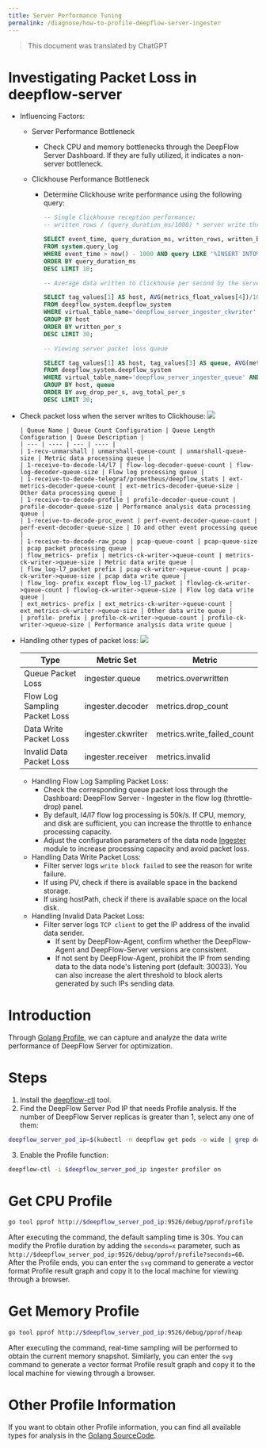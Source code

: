 ```yaml
---
title: Server Performance Tuning
permalink: /diagnose/how-to-profile-deepflow-server-ingester
---
```


> This document was translated by ChatGPT

# Investigating Packet Loss in deepflow-server

- Influencing Factors:

  - Server Performance Bottleneck
    - Check CPU and memory bottlenecks through the DeepFlow Server Dashboard. If they are fully utilized, it indicates a non-server bottleneck.
  - Clickhouse Performance Bottleneck

    - Determine Clickhouse write performance using the following query:

      ```SQL
      -- Single Clickhouse reception performance:
      -- written_rows / (query_duration_ms/1000) * server write thread count (ingester.flow-ck-writer.queue_count)

      SELECT event_time, query_duration_ms, written_rows, written_bytes, query
      FROM system.query_log
      WHERE event_time > now() - 1000 AND query LIKE '%INSERT INTO%'
      ORDER BY query_duration_ms
      DESC LIMIT 10;
      ```

      ```SQL
      -- Average data written to Clickhouse per second by the server

      SELECT tag_values[1] AS host, AVG(metrics_float_values[4])/10 AS written_per_s, AVG(metrics_float_values[3])/10 AS drop_per_s
      FROM deepflow_system.deepflow_system
      WHERE virtual_table_name='deepflow_server_ingester_ckwriter'
      GROUP BY host
      ORDER BY written_per_s
      DESC LIMIT 30;
      ```

      ```SQL
      -- Viewing server packet loss queue

      SELECT tag_values[1] AS host, tag_values[3] AS queue, AVG(metrics_float_values[1])/10 AS avg_total_per_s, AVG(metrics_float_values[2])/10 AS avg_handled_per_s, AVG(metrics_float_values[3])/10 AS avg_drop_per_s
      FROM deepflow_system.deepflow_system
      WHERE virtual_table_name='deepflow_server_ingester_queue' AND time > now() - 900
      GROUP BY host, queue
      ORDER BY avg_drop_per_s, avg_total_per_s
      DESC LIMIT 30;
      ```

- Check packet loss when the server writes to Clickhouse:
  <img src="./imgs/server_drop.png">

      | Queue Name | Queue Count Configuration | Queue Length Configuration | Queue Description |
      | --- | ---- | --- | ---- |
      | 1-recv-unmarshall | unmarshall-queue-count | unmarshall-queue-size | Metric data processing queue |
      | 1-receive-to-decode-l4/l7 | flow-log-decoder-queue-count | flow-log-decoder-queue-size | Flow log processing queue |
      | 1-receive-to-decode-telegraf/prometheus/deepflow_stats | ext-metrics-decoder-queue-count | ext-metrics-decoder-queue-size | Other data processing queue |
      | 1-receive-to-decode-profile | profile-decoder-queue-count | profile-decoder-queue-size | Performance analysis data processing queue |
      | 1-receive-to-decode-proc_event | perf-event-decoder-queue-count | perf-event-decoder-queue-size | IO and other event processing queue |
      | 1-receive-to-decode-raw_pcap | pcap-queue-count | pcap-queue-size | pcap packet processing queue |
      | flow_metrics- prefix | metrics-ck-writer->queue-count | metrics-ck-writer->queue-size | Metric data write queue |
      | flow_log-l7_packet prefix | pcap-ck-writer->queue-count | pcap-ck-writer->queue-size | pcap data write queue |
      | flow_log- prefix except flow_log-l7_packet | flowlog-ck-writer->queue-count | flowlog-ck-writer->queue-size | Flow log data write queue |
      | ext_metrics- prefix | ext_metrics-ck-writer->queue-count | ext_metrics-ck-writer->queue-size | Other data write queue |
      | profile- prefix | profile-ck-writer->queue-count | profile-ck-writer->queue-size | Performance analysis data write queue |

- Handling other types of packet loss:
  <img src="./imgs/other_drop.png">

  | Type | Metric Set | Metric |
  | --- | ---- | --- |
  | Queue Packet Loss | ingester.queue | metrics.overwritten |
  | Flow Log Sampling Packet Loss | ingester.decoder | metrics.drop_count |
  | Data Write Packet Loss | ingester.ckwriter | metrics.write_failed_count |
  | Invalid Data Packet Loss | ingester.receiver | metrics.invalid |

  - Handling Flow Log Sampling Packet Loss:
    - Check the corresponding queue packet loss through the Dashboard: DeepFlow Server - Ingester in the flow log (throttle-drop) panel.
    - By default, l4/l7 flow log processing is 50k/s. If CPU, memory, and disk are sufficient, you can increase the throttle to enhance processing capacity.
    - Adjust the configuration parameters of the data node [Ingester](https://github.com/deepflowio/deepflow/blob/main/server/server.yaml#L347) module to increase processing capacity and avoid packet loss.
  - Handling Data Write Packet Loss:
    - Filter server logs `write block failed` to see the reason for write failure.
    - If using PV, check if there is available space in the backend storage.
    - If using hostPath, check if there is available space on the local disk.
  - Handling Invalid Data Packet Loss:
    - Filter server logs `TCP client` to get the IP address of the invalid data sender.
      - If sent by DeepFlow-Agent, confirm whether the DeepFlow-Agent and DeepFlow-Server versions are consistent.
      - If not sent by DeepFlow-Agent, prohibit the IP from sending data to the data node's listening port (default: 30033). You can also increase the alert threshold to block alerts generated by such IPs sending data.

# Introduction

Through [Golang Profile](https://go.dev/blog/pprof), we can capture and analyze the data write performance of DeepFlow Server for optimization.

# Steps

1. Install the [deepflow-ctl](../ce-install/upgrade/#%E5%8D%87%E7%BA%A7-deepflow-cli) tool.
2. Find the DeepFlow Server Pod IP that needs Profile analysis. If the number of DeepFlow Server replicas is greater than 1, select any one of them:

```bash
deepflow_server_pod_ip=$(kubectl -n deepflow get pods -o wide | grep deepflow-server | awk '{print $6}')
```

3. Enable the Profile function:

```bash
deepflow-ctl -i $deepflow_server_pod_ip ingester profiler on
```

# Get CPU Profile

```bash
go tool pprof http://$deepflow_server_pod_ip:9526/debug/pprof/profile
```

After executing the command, the default sampling time is 30s. You can modify the Profile duration by adding the `seconds=x` parameter, such as `http://$deepflow_server_pod_ip:9526/debug/pprof/profile?seconds=60`. After the Profile ends, you can enter the `svg` command to generate a vector format Profile result graph and copy it to the local machine for viewing through a browser.

# Get Memory Profile

```bash
go tool pprof http://$deepflow_server_pod_ip:9526/debug/pprof/heap
```

After executing the command, real-time sampling will be performed to obtain the current memory snapshot. Similarly, you can enter the `svg` command to generate a vector format Profile result graph and copy it to the local machine for viewing through a browser.

# Other Profile Information

If you want to obtain other Profile information, you can find all available types for analysis in the [Golang SourceCode](https://github.com/golang/go/blob/master/src/net/http/pprof/pprof.go#L350).
